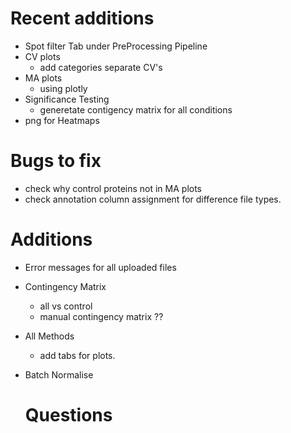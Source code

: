 # Recent additions 

- Spot filter Tab under PreProcessing Pipeline
- CV plots 
	- add categories separate CV's
- MA plots
	- using plotly
- Significance Testing
	- generetate contigency matrix for all conditions
- png for Heatmaps
	
	
#	Bugs to fix
	
- check why control proteins not in MA plots
- check annotation column assignment for difference file types. 


# Additions

- Error messages for all uploaded files
	
- Contingency Matrix
	- all vs control
	- manual contingency matrix ??
	
- All Methods
	- add tabs for plots. 
	
- Batch Normalise
	
	# Questions

	